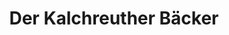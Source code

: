 ---
title: "Der Kalchreuther Bäcker"
url: /lauf-a-d-pegnitz/der-kalchreuther-baecker/
shop: Bäckerei
---